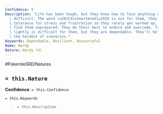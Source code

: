 ```yaml
---
Confidence: 9
Description: "Life has been tough, but they know how to face anything no matter how\
  \ difficult. The word \u201Cdisheartened\u201D is not for them, they have a great\
  \ tolerance for stress and frustration so they rarely get worked up. You'll rarely\
  \ find them unprepared. They do their best to endure and overcome. Taking things\
  \ lightly is difficult for them, but they are dependable. They'll help you get through\
  \ the hardest of scenarios."
Keywords: Dependable, Resilient, Resourceful
Name: Hardy
Nature: Hardy (9)
---
```


#PokeroleSRD/Natures

## `= this.Nature`

**Confidence**: `= this.Confidence`

*`= this.Keywords`*

> `= this.Description`
